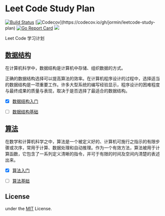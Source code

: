 Leet Code Study Plan
============

[![Build Status](https://github.com/jormin/leetcode-study-plan/workflows/test/badge.svg?branch=master)](https://github.com/jormin/leetcode-study-plan/actions?query=workflow%3Atest)
[![Codecov](https://codecov.io/gh/jormin/leetcode-study-plan/branch/master/graph/badge.svg?)](https://codecov.io/gh/jormin/leetcode-study-plan)
[![Go Report Card](https://goreportcard.com/badge/github.com/jormin/leetcode-study-plan)](https://goreportcard.com/report/github.com/jormin/leetcode-study-plan)
[![](https://img.shields.io/badge/version-v1.0.0-success.svg)](https://github.com/jormin/leetcode-study-plan)

Leet Code 学习计划

[数据结构](https://leetcode-cn.com/study-plan/data-structures/)
-----

在计算机科学中，数据结构是计算机中存储、组织数据的方式。

正确的数据结构选择可以提高算法的效率。在计算机程序设计的过程中，选择适当的数据结构是一项重要工作。许多大型系统的编写经验显示，程序设计的困难程度与最终成果的质量与表现，取决于是否选择了最适合的数据结构。

- [x] [数据结构入门](data_structures/getting_started/readme.md)

- [ ] [数据结构基础](data_structures/base/readme.md)

[算法](https://leetcode-cn.com/study-plan/algorithms/)
-----

在数学和计算机科学之中，算法是一个被定义好的、计算机可施行之指示的有限步骤或次序，常用于计算、数据处理和自动推理。作为一个有效方法，算法被用于计算函数，它包含了一系列定义清晰的指令，并可于有限的时间及空间内清楚的表述出来。

- [x] [算法入门](algorithms/getting_started/readme.md)

- [ ] [算法基础](algorithms/base/readme.md)

License
-------

under the [MIT](./LICENSE) License.